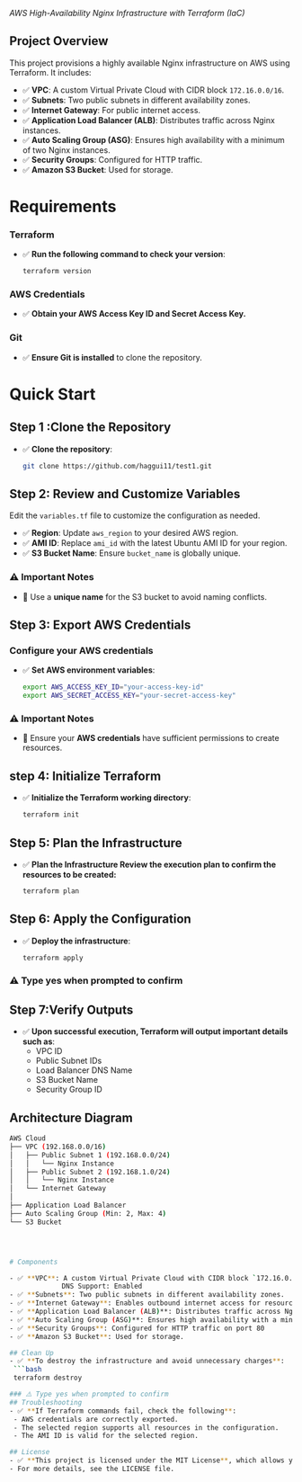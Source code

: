 *AWS High-Availability Nginx Infrastructure with Terraform (IaC)*

## Project Overview
This project provisions a highly available Nginx infrastructure on AWS using Terraform. It includes:

- ✅ **VPC**: A custom Virtual Private Cloud with CIDR block `172.16.0.0/16`.  
- ✅ **Subnets**: Two public subnets in different availability zones.  
- ✅ **Internet Gateway**: For public internet access.  
- ✅ **Application Load Balancer (ALB)**: Distributes traffic across Nginx instances.  
- ✅ **Auto Scaling Group (ASG)**: Ensures high availability with a minimum of two Nginx instances.  
- ✅ **Security Groups**: Configured for HTTP traffic.  
- ✅ **Amazon S3 Bucket**: Used for storage.  

# Requirements
### Terraform  
- ✅ **Run the following command to check your version**:  
  ```bash
  terraform version
### AWS Credentials  
- ✅ **Obtain your AWS Access Key ID and Secret Access Key.**
### Git  
- ✅ **Ensure Git is installed** to clone the repository.

# Quick Start

 ## Step 1 :Clone the Repository  

- ✅ **Clone the repository**:  
  ```bash
  git clone https://github.com/haggui11/test1.git

 ## Step 2: Review and Customize Variables  
 Edit the `variables.tf` file to customize the configuration as needed.  

- ✅ **Region**: Update `aws_region` to your desired AWS region.  
- ✅ **AMI ID**: Replace `ami_id` with the latest Ubuntu AMI ID for your region.  
- ✅ **S3 Bucket Name**: Ensure `bucket_name` is globally unique.  

### ⚠️ Important Notes  
- 🚀 Use a **unique name** for the S3 bucket to avoid naming conflicts.  

## Step 3: Export AWS Credentials  
### Configure your AWS credentials  

- ✅ **Set AWS environment variables**:  
  ```bash
  export AWS_ACCESS_KEY_ID="your-access-key-id"
  export AWS_SECRET_ACCESS_KEY="your-secret-access-key"
### ⚠️ Important Notes  
- 🚀 Ensure your **AWS credentials** have sufficient permissions to create resources.

 ## step 4: Initialize Terraform  
- ✅ **Initialize the Terraform working directory**:  
  ```bash
  terraform init

 ##  Step 5: Plan the Infrastructure
- ✅ **Plan the Infrastructure Review the execution plan to confirm the resources to be created:**  
  ```bash
  terraform plan

 ## Step 6: Apply the Configuration  
- ✅ **Deploy the infrastructure**:  
  ```bash
  terraform apply
### ⚠️ Type yes when prompted to confirm
 ## Step 7:Verify Outputs  
- ✅ **Upon successful execution, Terraform will output important details such as**:  
  - VPC ID  
  - Public Subnet IDs  
  - Load Balancer DNS Name  
  - S3 Bucket Name  
  - Security Group ID
 ## Architecture Diagram
 ```bash
AWS Cloud  
├── VPC (192.168.0.0/16)  
│   ├── Public Subnet 1 (192.168.0.0/24)  
│   │   └── Nginx Instance  
│   ├── Public Subnet 2 (192.168.1.0/24)  
│   │   └── Nginx Instance  
│   └── Internet Gateway  
│  
├── Application Load Balancer  
├── Auto Scaling Group (Min: 2, Max: 4)  
└── S3 Bucket  




# Components
 
- ✅ **VPC**: A custom Virtual Private Cloud with CIDR block `172.16.0.0/16`.
              DNS Support: Enabled  
- ✅ **Subnets**: Two public subnets in different availability zones.  
- ✅ **Internet Gateway**: Enables outbound internet access for resources within the VPC.
- ✅ **Application Load Balancer (ALB)**: Distributes traffic across Nginx instances.  
- ✅ **Auto Scaling Group (ASG)**: Ensures high availability with a minimum of two Nginx instances.  
- ✅ **Security Groups**: Configured for HTTP traffic on port 80  
- ✅ **Amazon S3 Bucket**: Used for storage.  

## Clean Up  
- ✅ **To destroy the infrastructure and avoid unnecessary charges**:  
  ```bash
  terraform destroy

### ⚠️ Type yes when prompted to confirm
## Troubleshooting  
- ✅ **If Terraform commands fail, check the following**:  
  - AWS credentials are correctly exported.  
  - The selected region supports all resources in the configuration.  
  - The AMI ID is valid for the selected region.  

## License  
- ✅ **This project is licensed under the MIT License**, which allows you to use, modify, and distribute the code for personal or commercial purposes as long as proper attribution is given.  
 - For more details, see the LICENSE file. 
